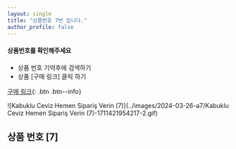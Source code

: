 ```yaml
---
layout: single
title: "상품번호 7번 입니다."
author_profile: false
---
```




<div class="notice--info">
<h4> 상품번호를 확인해주세요 </h4>
<ul>
    <li> 상품 번호 기억후에 검색하기 </li>
    <li> 상품 [구매 링크] 클릭 하기 </li>
</ul>
</div>


[구매 링크](https://link.coupang.com/a/bvwYhj){: .btn .btn--info}

![Kabuklu Ceviz   Hemen Sipariş Verin (7)](../images/2024-03-26-a7/Kabuklu Ceviz   Hemen Sipariş Verin (7)-1711421954217-2.gif)



## 상품 번호 [7]
